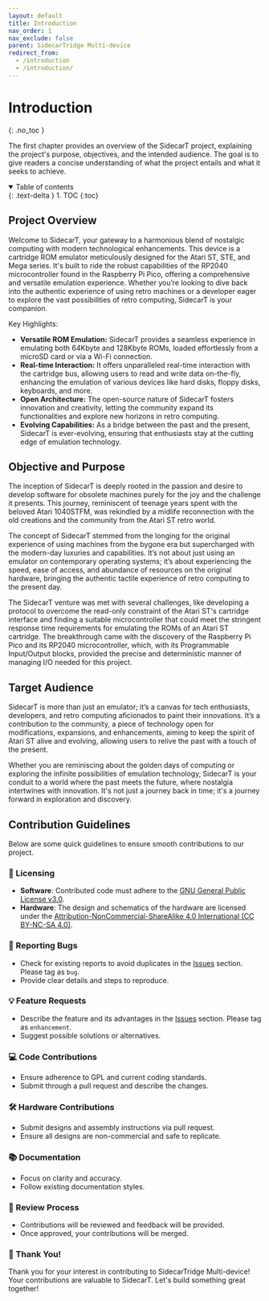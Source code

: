 ```yaml
---
layout: default
title: Introduction
nav_order: 1
nav_exclude: false
parent: SidecarTridge Multi-device
redirect_from:
  - /introduction
  - /introduction/
---
```


# Introduction
{: .no_toc }

The first chapter provides an overview of the SidecarT project, explaining the project's purpose, objectives, and the intended audience. The goal is to give readers a concise understanding of what the project entails and what it seeks to achieve.

<details open markdown="block">
  <summary>
    Table of contents
  </summary>
  {: .text-delta }
1. TOC
{:toc}
</details>

## Project Overview

Welcome to SidecarT, your gateway to a harmonious blend of nostalgic computing with modern technological enhancements. This device is a cartridge ROM emulator meticulously designed for the Atari ST, STE, and Mega series. It's built to ride the robust capabilities of the RP2040 microcontroller found in the Raspberry Pi Pico, offering a comprehensive and versatile emulation experience. Whether you’re looking to dive back into the authentic experience of using retro machines or a developer eager to explore the vast possibilities of retro computing, SidecarT is your companion.

Key Highlights:
- **Versatile ROM Emulation:** SidecarT provides a seamless experience in emulating both 64Kbyte and 128Kbyte ROMs, loaded effortlessly from a microSD card or via a Wi-Fi connection.
- **Real-time Interaction:** It offers unparalleled real-time interaction with the cartridge bus, allowing users to read and write data on-the-fly, enhancing the emulation of various devices like hard disks, floppy disks, keyboards, and more.
- **Open Architecture:** The open-source nature of SidecarT fosters innovation and creativity, letting the community expand its functionalities and explore new horizons in retro computing.
- **Evolving Capabilities:** As a bridge between the past and the present, SidecarT is ever-evolving, ensuring that enthusiasts stay at the cutting edge of emulation technology.

## Objective and Purpose

The inception of SidecarT is deeply rooted in the passion and desire to develop software for obsolete machines purely for the joy and the challenge it presents. This journey, reminiscent of teenage years spent with the beloved Atari 1040STFM, was rekindled by a midlife reconnection with the old creations and the community from the Atari ST retro world.

The concept of SidecarT stemmed from the longing for the original experience of using machines from the bygone era but supercharged with the modern-day luxuries and capabilities. It’s not about just using an emulator on contemporary operating systems; it’s about experiencing the speed, ease of access, and abundance of resources on the original hardware, bringing the authentic tactile experience of retro computing to the present day.

The SidecarT venture was met with several challenges, like developing a protocol to overcome the read-only constraint of the Atari ST's cartridge interface and finding a suitable microcontroller that could meet the stringent response time requirements for emulating the ROMs of an Atari ST cartridge. The breakthrough came with the discovery of the Raspberry Pi Pico and its RP2040 microcontroller, which, with its Programmable Input/Output blocks, provided the precise and deterministic manner of managing I/O needed for this project.

## Target Audience

SidecarT is more than just an emulator; it’s a canvas for tech enthusiasts, developers, and retro computing aficionados to paint their innovations. It’s a contribution to the community, a piece of technology open for modifications, expansions, and enhancements, aiming to keep the spirit of Atari ST alive and evolving, allowing users to relive the past with a touch of the present.

Whether you are reminiscing about the golden days of computing or exploring the infinite possibilities of emulation technology, SidecarT is your conduit to a world where the past meets the future, where nostalgia intertwines with innovation. It's not just a journey back in time; it's a journey forward in exploration and discovery.

## Contribution Guidelines

Below are some quick guidelines to ensure smooth contributions to our project.

### 📜 Licensing

- **Software**: Contributed code must adhere to the [GNU General Public License v3.0](https://github.com/sidecartridge/atarist-sidecart-raspberry-pico/blob/main/LICENSE).
- **Hardware**: The design and schematics of the hardware are licensed under the [Attribution-NonCommercial-ShareAlike 4.0 International (CC BY-NC-SA 4.0)](https://creativecommons.org/licenses/by-nc-sa/4.0/).

### 🐞 Reporting Bugs

- Check for existing reports to avoid duplicates in the [Issues](https://github.com/sidecartridge/atarist-sidecart-raspberry-pico/issues) section. Please tag as `bug`.
- Provide clear details and steps to reproduce.

### 💡 Feature Requests

- Describe the feature and its advantages in the [Issues](https://github.com/sidecartridge/atarist-sidecart-raspberry-pico/issues) section. Please tag as `enhancement`.
- Suggest possible solutions or alternatives.

### 💻 Code Contributions

- Ensure adherence to GPL and current coding standards.
- Submit through a pull request and describe the changes.

### 🛠 Hardware Contributions

- Submit designs and assembly instructions via pull request.
- Ensure all designs are non-commercial and safe to replicate.

### 📚 Documentation

- Focus on clarity and accuracy.
- Follow existing documentation styles.

### 👀 Review Process

- Contributions will be reviewed and feedback will be provided.
- Once approved, your contributions will be merged.

### 🙌 Thank You!

Thank you for your interest in contributing to SidecarTridge Multi-device! Your contributions are valuable to SidecarT. Let's build something great together!


